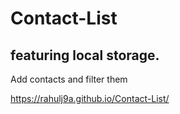 # Contact-List
## featuring local storage.
Add contacts and filter them


https://rahulj9a.github.io/Contact-List/



